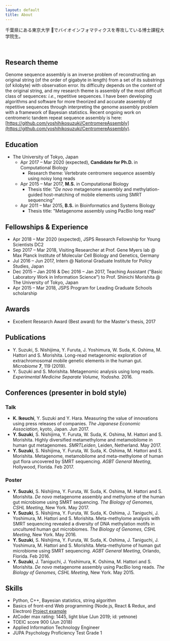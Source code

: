 ```yaml
---
layout: default
title: About
---
```


千葉県にある東京大学 &#x1f914;でバイオインフォマティクスを専攻している博士課程大学院生。

<br>

## Research theme

Genome sequence assembly is an inverse problem of reconstructing an original string (of the order of gigabyte in length) from a set of its substrings (of kilobyte) with observation error. Its difficulty depends on the content of the original string, and my research theme is assembly of the most difficult class of sequences: *i.e.*, repetitive sequences. I have been developing algorithms and software for more theorized and accurate assembly of repetitive sequences through interpreting the genome assembly problem with a framework of Bayesian statistics. Recent ongoing work on centromeric tandem repeat sequence assembly is here: [https://github.com/yoshihikosuzuki/CentromereAssembly](https://github.com/yoshihikosuzuki/CentromereAssembly).

## Education

* The University of Tokyo, Japan
   * Apr 2017 – Mar 2020 (expected), **Candidate for Ph.D.** in Computational Biology
      - Research theme: Vertebrate centromere sequence assembly using noisy long reads
   * Apr 2015 – Mar 2017, **M.S.** in Computational Biology
      * Thesis title: "*De novo* metagenome assembly and methylation-guided host-matching of mobile elements using SMRT sequencing"
   * Apr 2011 – Mar 2015, **B.S.** in Bioinformatics and Systems Biology
      * Thesis title: "Metagenome assembly using PacBio long read"

## Fellowships & Experience

* Apr 2018 – Mar 2020 (expected), JSPS Research Fellowship for Young Scientists DC2
* Sep 2017 – Mar 2018, Visiting Researcher at Prof. Gene Myers lab @ Max Planck Institute of Molecular Cell Biology and Genetics, Germany
* Jul 2016 – Jun 2017, Intern @ National Graduate Institute for Policy Studies, Japan
* Dec 2015 – Jan 2016 & Dec 2016 – Jan 2017, Teaching Assistant ("Basic Laboratory Work in Information Science") to Prof. Shinichi Morishita @ The University of Tokyo, Japan
* Apr 2015 – Mar 2018, JSPS Program for Leading Graduate Schools scholarship

## Awards

* Excellent Research Award (Best award) for the Master's thesis, 2017

## Publications

* Y. Suzuki, S. Nishijima, Y. Furuta, J. Yoshimura, W. Suda, K. Oshima, M. Hattori and S. Morishita. Long-read metagenomic exploration of extrachromosomal mobile genetic elements in the human gut. *Microbiome* **7**, 119 (2019).
* Y. Suzuki and S. Morishita. Metagenomic analysis using long reads. *Experimental Medicine Separate Volume, Yodosha*. 2016.

## Conferences (presenter in bold style)

### Talk

* **K. Ikeuchi**, Y. Suzuki and Y. Hara. Measuring the value of innovations using press releases of companies. *The Japanese Economic Association*, kyoto, Japan. Jun 2017.
* **Y. Suzuki**, S. Nishijima, Y. Furuta, W. Suda, K. Oshima, M. Hattori and S. Morishita. Highly diversified metamethylome and metamobilome in human gut metagenomes. *SMRTLeiden*, Leiden, Netherland. May 2017.
* **Y. Suzuki**, S. Nishijima, Y. Furuta, W. Suda, K. Oshima, M. Hattori and S. Morishita. Metagenome, metamobilome and meta-methylome of human gut flora uncovered by SMRT sequencing. *AGBT General Meeting*, Hollywood, Florida. Feb 2017.

### Poster

- **Y. Suzuki**, S. Nishijima, Y. Furuta, W. Suda, K. Oshima, M. Hattori and S. Morishita. *De novo* metagenome assembly and methylome of the human gut microbiome using SMRT sequencing. *The Biology of Genomes, CSHL Meeting*, New York. May 2017.
- **Y. Suzuki**, S. Nishijima, Y. Furuta, W. Suda, K. Oshima, J. Taniguchi, J. Yoshimura, M. Hattori and S. Morishita. Meta-methylome analysis with SMRT sequencing revealed a diversity of DNA methylation motifs in uncultured human gut microbiomes. *The Biology of Genomes, CSHL Meeting*, New York. May 2016.
- **Y. Suzuki**, S. Nishijima, Y. Furuta, W. Suda, K. Oshima, J. Taniguchi, J. Yoshimura, M. Hattori and S. Morishita. Meta-methylome of human gut microbiome using SMRT sequencing. *AGBT General Meeting*, Orlando, Florida. Feb 2016.
- **Y. Suzuki**, J. Taniguchi, J. Yoshimura, K. Oshima, M. Hattori and S. Morishita. *De novo* metagenome assembly using PacBio long reads. *The Biology of Genomes, CSHL Meeting*, New York. May 2015.

## Skills

* Python, C++, Bayesian statistics, string algorithm
* Basics of front-end Web programming (Node.js, React & Redux, and Electron) [Project example](https://github.com/yoshihikosuzuki/PaperSorter)
* AtCoder max rating: 1445, light blue (Jun 2019; id: yetnone)
* TOEIC score 900 (Jun 2018)
* Applied Information Technology Engineer
* JUPA Psychology Proficiency Test Grade 1
